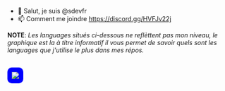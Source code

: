 - 👋 Salut, je suis @sdevfr
- 📫 Comment me joindre https://discord.gg/HVFJv22j
<!---
sdevfr/sdevfr is a ✨ special ✨ repository because its `README.md` (this file) appears on your GitHub profile.
You can click the Preview link to take a look at your changes.
--->

**NOTE**: *Les languages situés ci-dessous ne reflèttent pas mon niveau, le graphique est la à titre informatif il vous permet de savoir quels sont les languages que j'utilise le plus dans mes répos.*

<br>
<a href="https://github.com/sdevfr/">
  <img align="center" src="https://github-readme-stats.vercel.app/api/top-langs/?username=sdevfr&theme=jolly&layout=compact" style="background-color: blue; border-radius: 10px; padding: 10px;">
</a>
